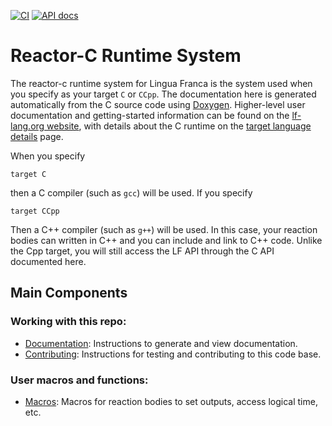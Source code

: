 [![CI](https://github.com/lf-lang/reactor-c/actions/workflows/ci.yml/badge.svg)](https://github.com/lf-lang/reactor-c/actions/workflows/ci.yml)
[![API docs](https://github.com/lf-lang/reactor-c/actions/workflows/api-docs.yml/badge.svg)](https://github.com/lf-lang/reactor-c/actions/workflows/api-docs.yml)

# Reactor-C Runtime System

The reactor-c runtime system for Lingua Franca is the system used when you specify as your target `C` or `CCpp`.
The documentation here is generated automatically from the C source code using [Doxygen](https://doxygen.nl).
Higher-level user documentation and getting-started information can be found on the
[lf-lang.org website](https://lf-lang.org/docs/next?target-languages=c),
with details about the C runtime on the
[target language details](https://lf-lang.org/docs/next/reference/target-language-details?target-languages=c)
page.

When you specify

```
target C
```
then a C compiler (such as `gcc`) will be used.
If you specify

```
target CCpp
```
Then a C++ compiler (such as `g++`) will be used.
In this case, your reaction bodies can written in C++ and you can include and link to C++ code.
Unlike the Cpp target, you will still access the LF API through the C API documented here.

## Main Components

### Working with this repo:

- [Documentation](DOCUMENTATION.md): Instructions to generate and view documentation.
- [Contributing](CONTRIBUTING.md): Instructions for testing and contributing to this code base.

### User macros and functions:

- [Macros](d1/ddd/reaction__macros_8h.html): Macros for reaction bodies to set outputs, access logical time, etc.

